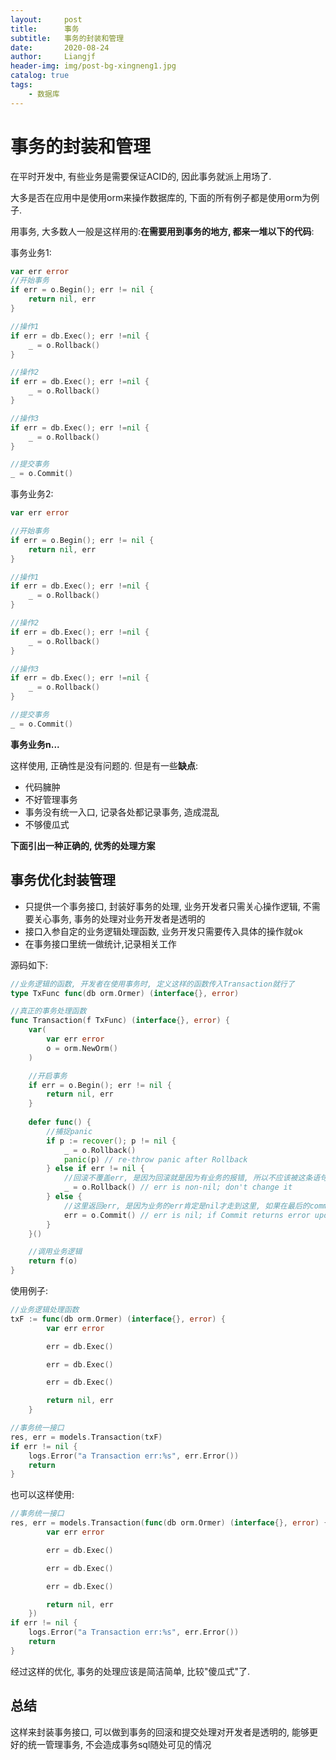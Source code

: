 ```yaml
---
layout:     post                  
title:      事务
subtitle:   事务的封装和管理
date:       2020-08-24
author:     Liangjf
header-img: img/post-bg-xingneng1.jpg
catalog: true                      
tags:                       
    - 数据库
---
```


# 事务的封装和管理

在平时开发中, 有些业务是需要保证ACID的, 因此事务就派上用场了.

大多是否在应用中是使用orm来操作数据库的, 下面的所有例子都是使用orm为例子.

用事务, 大多数人一般是这样用的:**在需要用到事务的地方, 都来一堆以下的代码**:

事务业务1:

```go
var err error
//开始事务
if err = o.Begin(); err != nil {
    return nil, err
}

//操作1
if err = db.Exec(); err !=nil {
    _ = o.Rollback()
}

//操作2
if err = db.Exec(); err !=nil {
    _ = o.Rollback()
}

//操作3
if err = db.Exec(); err !=nil {
    _ = o.Rollback()
}

//提交事务
_ = o.Commit()
```



事务业务2:

```go
var err error

//开始事务
if err = o.Begin(); err != nil {
    return nil, err
}

//操作1
if err = db.Exec(); err !=nil {
    _ = o.Rollback()
}

//操作2
if err = db.Exec(); err !=nil {
    _ = o.Rollback()
}

//操作3
if err = db.Exec(); err !=nil {
    _ = o.Rollback()
}

//提交事务
_ = o.Commit()
```

**事务业务n...**


这样使用, 正确性是没有问题的. 但是有一些**缺点**:

- 代码臃肿
- 不好管理事务
- 事务没有统一入口, 记录各处都记录事务, 造成混乱
- 不够傻瓜式

**下面引出一种正确的, 优秀的处理方案**

## 事务优化封装管理
- 只提供一个事务接口, 封装好事务的处理, 业务开发者只需关心操作逻辑, 不需要关心事务, 事务的处理对业务开发者是透明的
- 接口入参自定的业务逻辑处理函数, 业务开发只需要传入具体的操作就ok
- 在事务接口里统一做统计,记录相关工作


源码如下:

```go
//业务逻辑的函数, 开发者在使用事务时, 定义这样的函数传入Transaction就行了
type TxFunc func(db orm.Ormer) (interface{}, error)

//真正的事务处理函数
func Transaction(f TxFunc) (interface{}, error) {
	var(
		var err error
		o = orm.NewOrm()
	)

	//开启事务
	if err = o.Begin(); err != nil {
		return nil, err
	}
	
	defer func() {
		//捕捉panic
		if p := recover(); p != nil {
			_ = o.Rollback()
			panic(p) // re-throw panic after Rollback
		} else if err != nil {
			//回滚不覆盖err, 是因为回滚就是因为有业务的报错, 所以不应该被这条语句覆盖掉业务的err
			_ = o.Rollback() // err is non-nil; don't change it
		} else {
			//这里返回err, 是因为业务的err肯定是nil才走到这里, 如果在最后的commit的err非nil,是需要返回的
			err = o.Commit() // err is nil; if Commit returns error update err
		}
	}()

	//调用业务逻辑
	return f(o)
}
```


使用例子:

```go
//业务逻辑处理函数
txF := func(db orm.Ormer) (interface{}, error) {
		var err error

		err = db.Exec()

		err = db.Exec()

		err = db.Exec()

		return nil, err
	}

//事务统一接口
res, err = models.Transaction(txF)
if err != nil {
	logs.Error("a Transaction err:%s", err.Error())
	return
}
```

也可以这样使用:

```go
//事务统一接口
res, err = models.Transaction(func(db orm.Ormer) (interface{}, error) {
		var err error

		err = db.Exec()

		err = db.Exec()

		err = db.Exec()

		return nil, err
	})
if err != nil {
	logs.Error("a Transaction err:%s", err.Error())
	return
}
```

经过这样的优化, 事务的处理应该是简洁简单, 比较"傻瓜式"了.

## 总结
这样来封装事务接口, 可以做到事务的回滚和提交处理对开发者是透明的, 能够更好的统一管理事务, 不会造成事务sql随处可见的情况
